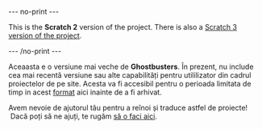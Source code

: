 --- no-print ---

This is the **Scratch 2** version of the project. There is also a [Scratch 3 version of the project](https://projects.raspberrypi.org/ro-RO/projects/ghostbusters).

--- /no-print ---

Aceaasta e o versiune mai veche de **Ghostbusters**. În prezent, nu include cea mai recentă versiune sau alte capabilități pentru utililizator din cadrul proiectelor de pe site. Acesta va fi accesibil pentru o perioada limitata de timp in acest [format](images/Ghostbusters.pdf) aici inainte de a fi arhivat. 

Avem nevoie de ajutorul tău pentru a reînoi și traduce astfel de proiecte!  Dacă poți să ne ajuți, te rugăm [să o faci aici](https://rpf.io/translators).
